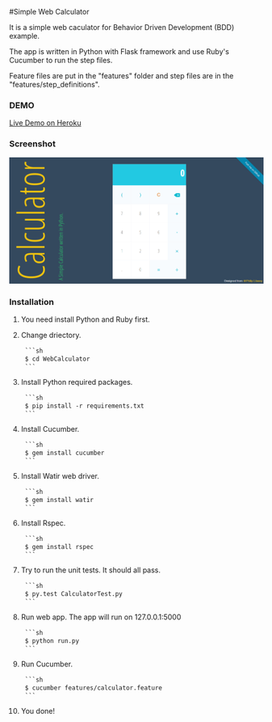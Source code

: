 #Simple Web Calculator

It is a simple web caculator for Behavior Driven Development (BDD) example.

The app is written in Python with Flask framework and use Ruby's Cucumber to run the step files.

Feature files are put in the "features" folder and step files are in the "features/step_definitions".

### DEMO
[Live Demo on Heroku](http://webcalculator.herokuapp.com/)

### Screenshot
![Screenshot](https://raw.githubusercontent.com/imidya/WebCalculator/master/static/img/screenshot.png)
### Installation
1. You need install Python and Ruby first.
2. Change driectory.

        ```sh
        $ cd WebCalculator
        ```

3. Install Python required packages.

        ```sh
        $ pip install -r requirements.txt
        ```

4. Install Cucumber.

        ```sh
        $ gem install cucumber
        ```

5. Install Watir web driver.

        ```sh
        $ gem install watir
        ```

6. Install Rspec.

        ```sh
        $ gem install rspec
        ```

7. Try to run the unit tests. It should all pass.

        ```sh
        $ py.test CalculatorTest.py
        ```

8. Run web app. The app will run on 127.0.0.1:5000

        ```sh
        $ python run.py
        ```

9. Run Cucumber.

        ```sh
        $ cucumber features/calculator.feature
        ```
        
10. You done!